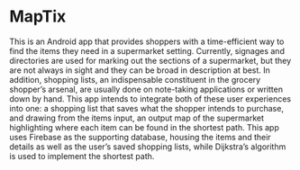 # MapTix 

This is an Android app that provides shoppers with a time-efficient way to find the items they need in a supermarket setting. Currently, signages and directories are used 
for marking out the sections of a supermarket, but they are not always in sight and they can be broad in description at best. In addition, shopping lists, an indispensable 
constituent in the grocery shopper’s arsenal, are usually done on note-taking applications or written down by hand. 
This app intends to integrate both of these user experiences into one: a shopping list that saves what the shopper intends to purchase, and drawing from the items input,
an output map of the supermarket highlighting where each item can be found in the shortest path. This app uses Firebase as the supporting database, housing the items and 
their details as well as the user’s saved shopping lists, while Dijkstra’s algorithm is used to implement the shortest path.

